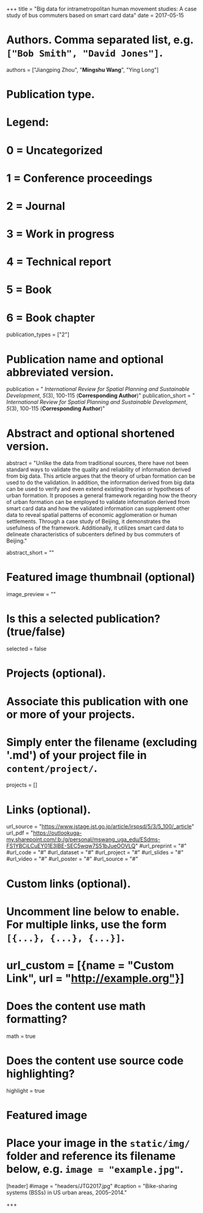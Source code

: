 +++
title = "Big data for intrametropolitan human movement studies: A case study of bus commuters based on smart card data"
date = 2017-05-15

# Authors. Comma separated list, e.g. `["Bob Smith", "David Jones"]`.
authors = ["Jiangping Zhou", "**Mingshu Wang**", "Ying Long"]

# Publication type.
# Legend:
# 0 = Uncategorized
# 1 = Conference proceedings
# 2 = Journal
# 3 = Work in progress
# 4 = Technical report
# 5 = Book
# 6 = Book chapter
publication_types = ["2"]

# Publication name and optional abbreviated version.
publication = " *International Review for Spatial Planning and Sustainable Development*, *5*(3), 100-115 (**Corresponding Author**)"
publication_short = " *International Review for Spatial Planning and Sustainable Development*, *5*(3), 100-115 (**Corresponding Author**)"

# Abstract and optional shortened version.
abstract = "Unlike the data from traditional sources, there have not been standard ways to validate the quality and reliability of information derived from big data. This article argues that the theory of urban formation can be used to do the validation. In addition, the information derived from big data can be used to verify and even extend existing theories or hypotheses of urban formation. It proposes a general framework regarding how the theory of urban formation can be employed to validate information derived from smart card data and how the validated information can supplement other data to reveal spatial patterns of economic agglomeration or human settlements. Through a case study of Beijing, it demonstrates the usefulness of the framework. Additionally, it utilizes smart card data to delineate characteristics of subcenters defined by bus commuters of Beijing."

abstract_short = ""

# Featured image thumbnail (optional)
image_preview = ""

# Is this a selected publication? (true/false)
selected = false

# Projects (optional).
#   Associate this publication with one or more of your projects.
#   Simply enter the filename (excluding '.md') of your project file in `content/project/`.

projects = []

# Links (optional).
url_source = "https://www.jstage.jst.go.jp/article/irspsd/5/3/5_100/_article"
url_pdf = "https://outlookuga-my.sharepoint.com/:b:/g/personal/mswang_uga_edu/ESdms-FS1YBCiLCuEY01E3IBE-SEC5wqw7S51bJueOOVLQ"
#url_preprint = "#"
#url_code = "#"
#url_dataset = "#"
#url_project = "#"
#url_slides = "#"
#url_video = "#"
#url_poster = "#"
#url_source = "#"

# Custom links (optional).
#   Uncomment line below to enable. For multiple links, use the form `[{...}, {...}, {...}]`.
# url_custom = [{name = "Custom Link", url = "http://example.org"}]

# Does the content use math formatting?
math = true

# Does the content use source code highlighting?
highlight = true

# Featured image
# Place your image in the `static/img/` folder and reference its filename below, e.g. `image = "example.jpg"`.
[header]
#image = "headers/JTG2017.jpg"
#caption = "Bike-sharing systems (BSSs) in US urban areas, 2005–2014."

+++

